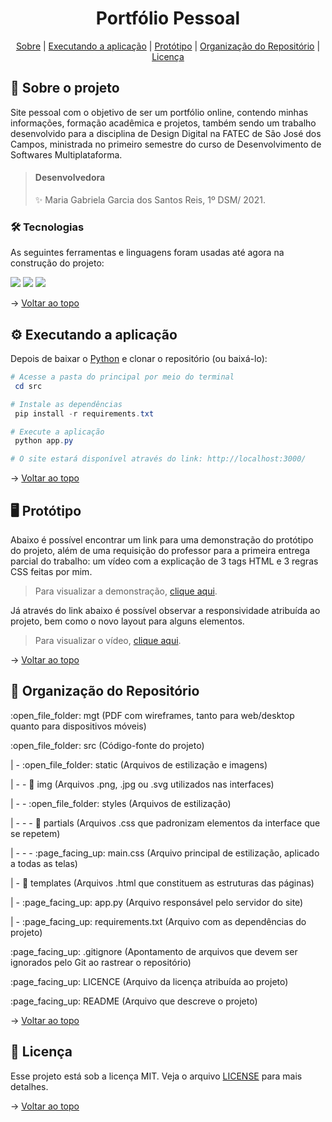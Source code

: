 <span id="topo">

<h1 align="center"> 
	Portfólio Pessoal
</h1>

<div align="center">
	<a href="#sobre">Sobre</a> |
	<a href="#rodar">Executando a aplicação</a> |
	<a href="#prototipo">Protótipo</a> | 
	<a href="#org">Organização do Repositório</a> |
	<a href="#licenca">Licença</a> 
</div>

<span id="sobre">
  
## :bookmark_tabs: Sobre o projeto

Site pessoal com o objetivo de ser um portfólio online, contendo minhas informações, formação acadêmica e projetos, também sendo um trabalho desenvolvido para a disciplina de Design Digital na FATEC de São José dos Campos, ministrada no primeiro semestre do curso de Desenvolvimento de Softwares Multiplataforma.

> #### Desenvolvedora
>
> :sparkles: Maria Gabriela Garcia dos Santos Reis, 1º DSM/ 2021.

### 🛠 Tecnologias

As seguintes ferramentas e linguagens foram usadas até agora na construção do projeto:

<p align="center">

<img src="https://img.shields.io/badge/Figma-7e35a0?style=for-the-badge&logo=Figma&logoColor=white" /><img>
<img src="https://img.shields.io/badge/CSS3-1572B6?style=for-the-badge&logo=css3&logoColor=whit" /><img>
<img src="https://img.shields.io/badge/HTML5-E34F26?style=for-the-badge&logo=html5&logoColor=white" /><img>

</p>

→ [Voltar ao topo](#topo)

<span id="rodar">

## :gear: Executando a aplicação

Depois de baixar o [Python](https://www.python.org/downloads/) e clonar o repositório (ou baixá-lo):

```powershell
# Acesse a pasta do principal por meio do terminal
 cd src

# Instale as dependências
 pip install -r requirements.txt

# Execute a aplicação
 python app.py

# O site estará disponível através do link: http://localhost:3000/
```

→ [Voltar ao topo](#topo)

<span id="prototipo">

## :desktop_computer: Protótipo

Abaixo é possível encontrar um link para uma demonstração do protótipo do projeto, além de uma requisição do professor para a primeira entrega parcial do trabalho: um vídeo com a explicação de 3 tags HTML e 3 regras CSS feitas por mim.

> Para visualizar a demonstração, [clique aqui](https://youtu.be/6lmZNZHK42k).

Já através do link abaixo é possível observar a responsividade atribuída ao projeto, bem como o novo layout para alguns elementos.

> Para visualizar o vídeo, [clique aqui]().

→ [Voltar ao topo](#topo)

<span id="org">

## :pushpin: Organização do Repositório

 <p> :open_file_folder: mgt (PDF com wireframes, tanto para web/desktop quanto para dispositivos móveis) </p>
 <p> :open_file_folder: src (Código-fonte do projeto)</p>
 <p> | - :open_file_folder: static (Arquivos de estilização e imagens)</p>
 <p> | - - 📁 img (Arquivos .png, .jpg ou .svg utilizados nas interfaces) </p>
 <p> | - - :open_file_folder: styles (Arquivos de estilização)</p>
 <p> | - - - 📁 partials (Arquivos .css que padronizam elementos da interface que se repetem) </p>
 <p> | - - - :page_facing_up: main.css (Arquivo principal de estilização, aplicado a todas as telas) </p>
 <p> | - 📁 templates (Arquivos .html que constituem as estruturas das páginas)</p>
 <p> | - :page_facing_up: app.py (Arquivo responsável pelo servidor do site)</p>
 <p> | - :page_facing_up: requirements.txt (Arquivo com as dependências do projeto)</p>
 <p> :page_facing_up: .gitignore (Apontamento de arquivos que devem ser ignorados pelo Git ao rastrear o repositório) </p>
 <p> :page_facing_up: LICENCE (Arquivo da licença atribuída ao projeto) </p>
 <p> :page_facing_up: README (Arquivo que descreve o projeto) </p>

→ [Voltar ao topo](#topo)

<span id="licenca">
  
## :page_with_curl: Licença

Esse projeto está sob a licença MIT. Veja o arquivo [LICENSE](https://www.notion.so/LICENSE.md) para mais detalhes.

→ [Voltar ao topo](#topo)
